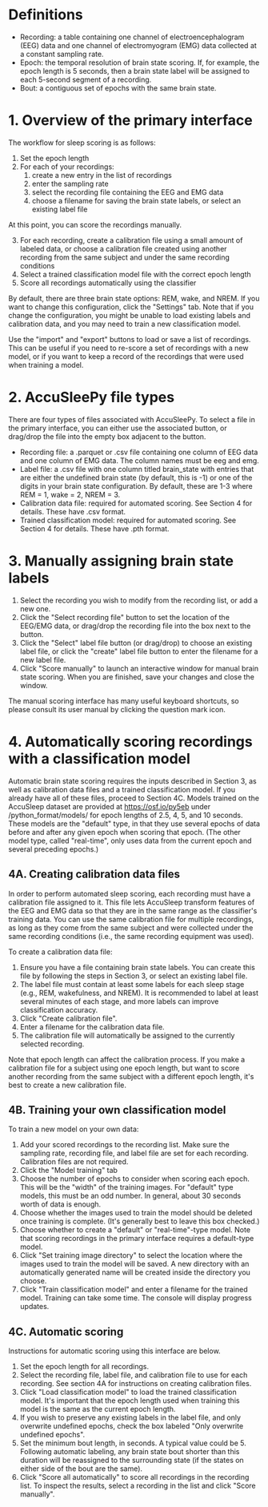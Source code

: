 # Definitions
- Recording: a table containing one channel of electroencephalogram (EEG)
  data and one channel of electromyogram (EMG) data collected at a
  constant sampling rate.
- Epoch: the temporal resolution of brain state scoring. If, for example,
    the epoch length is 5 seconds, then a brain state label will be
    assigned to each 5-second segment of a recording.
- Bout: a contiguous set of epochs with the same brain state.


# 1. Overview of the primary interface

The workflow for sleep scoring is as follows:
1. Set the epoch length
2. For each of your recordings:
   1. create a new entry in the list of recordings
   2. enter the sampling rate
   3. select the recording file containing the EEG and EMG data
   4. choose a filename for saving the brain state labels,
       or select an existing label file

At this point, you can score the recordings manually.

3. For each recording, create a calibration file using a small amount
    of labeled data, or choose a calibration file created using
    another recording from the same subject and under the same recording
    conditions
4. Select a trained classification model file with the correct epoch length
5. Score all recordings automatically using the classifier

By default, there are three brain state options: REM, wake, and NREM.
If you want to change this configuration, click the "Settings" tab.
Note that if you change the configuration, you might be unable to load
existing labels and calibration data, and you may need to train a new
classification model.

Use the "import" and "export" buttons to load or save a list of
recordings. This can be useful if you need to re-score a set of
recordings with a new model, or if you want to keep a record of
the recordings that were used when training a model.

# 2. AccuSleePy file types
There are four types of files associated with AccuSleePy.
To select a file in the primary interface, you can either use the
associated button, or drag/drop the file into the empty box adjacent
to the button.
- Recording file: a .parquet or .csv file containing one
    column of EEG  data and one column of EMG data.
    The column names must be eeg and emg.
- Label file: a .csv file with one column titled brain_state
    with entries that are either the undefined brain state (by default, this is -1)
    or one of the digits in your brain state configuration.
    By default, these are 1-3 where REM = 1, wake = 2, NREM = 3.
- Calibration data file: required for automated scoring. See Section 4
    for details. These have .csv format.
- Trained classification model: required for automated scoring. See
    Section 4 for details. These have .pth format.

# 3. Manually assigning brain state labels
1. Select the recording you wish to modify from the recording list, or
    add a new one.
2. Click the "Select recording file" button to set the location of the
    EEG/EMG data, or drag/drop the recording file into the box next
    to the button.
3. Click the "Select" label file button (or drag/drop) to choose an
    existing label file, or click the "create" label file button to
    enter the filename for a new label file.
4. Click "Score manually" to launch an interactive window for manual
    brain state scoring. When you are finished, save your changes and
    close the window.

The manual scoring interface has many useful keyboard shortcuts,
so please consult its user manual by clicking the question mark icon.

# 4. Automatically scoring recordings with a classification model
Automatic brain state scoring requires the inputs described in
Section 3, as well as calibration data files and a trained classification
model.
If you already have all of these files, proceed to Section 4C.
Models trained on the AccuSleep dataset are provided at
https://osf.io/py5eb under /python_format/models/ for epoch lengths of
2.5, 4, 5, and 10 seconds. These models are the "default" type, in that
they use several epochs of data before and after any given epoch when
scoring that epoch. (The other model type, called "real-time", only
uses data from the current epoch and several preceding epochs.)

## 4A. Creating calibration data files

In order to perform automated sleep scoring,
each recording must have a calibration file assigned to it.
This file lets AccuSleep transform features of the EEG and EMG data so
that they are in the same range as the classifier's training data.
You can use the same calibration file for multiple recordings, as long
as they come from the same subject and were collected under the same
recording conditions (i.e., the same recording equipment was used).

To create a calibration data file:

1. Ensure you have a file containing brain state labels. You can create
    this file by following the steps in Section 3, or select an
    existing label file.
2. The label file must contain at least some labels for each sleep
    stage (e.g., REM, wakefulness, and NREM). It is recommended to
    label at least several minutes of each stage, and more labels can
    improve classification accuracy.
3. Click "Create calibration file".
4. Enter a filename for the calibration data file.
5. The calibration file will automatically be assigned to the currently
    selected recording.

Note that epoch length can affect the calibration process. If you make
a calibration file for a subject using one epoch length, but want to
score another recording from the same subject with a different epoch
length, it's best to create a new calibration file.

## 4B. Training your own classification model

To train a new model on your own data:

1. Add your scored recordings to the recording list. Make sure the
    sampling rate, recording file, and label file are set for each
    recording. Calibration files are not required.
2. Click the "Model training" tab
3. Choose the number of epochs to consider when scoring each epoch.
    This will be the "width" of the training images. For "default"
    type models, this must be an odd number. In general, about 30
    seconds worth of data is enough.
4. Choose whether the images used to train the model should be
    deleted once training is complete. (It's generally best to
    leave this box checked.)
5. Choose whether to create a "default" or "real-time"-type model.
    Note that scoring recordings in the primary interface requires
    a default-type model.
6. Click "Set training image directory" to select the location
    where the images used to train the model will be saved. A
    new directory with an automatically generated name will be
    created inside the directory you choose.
7. Click "Train classification model" and enter a
    filename for the trained model. Training can take some time.
    The console will display progress updates.

## 4C. Automatic scoring

Instructions for automatic scoring using this interface are below.

1. Set the epoch length for all recordings.
2. Select the recording file, label file, and calibration file to use
    for each recording. See section 4A for instructions on creating
    calibration files.
3. Click "Load classification model" to load the trained classification
    model. It's important that the epoch length used when training this
    model is the same as the current epoch length.
4. If you wish to preserve any existing labels in the label file, and
    only overwrite undefined epochs, check the box labeled
    "Only overwrite undefined epochs".
5. Set the minimum bout length, in seconds. A typical value could be 5.
    Following automatic labeling, any brain state bout shorter than this
    duration will be reassigned to the surrounding state (if the states
    on either side of the bout are the same).
6. Click "Score all automatically" to score all recordings in the
    recording list. To inspect the results, select a recording
    in the list and click "Score manually".
